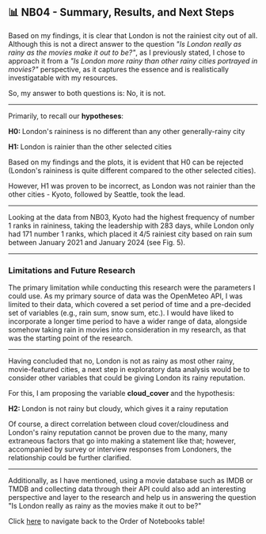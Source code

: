 ## 📊<b> NB04 - Summary, Results, and Next Steps </b>

Based on my findings, it is clear that London is not the rainiest city out of all. Although this is not a direct answer to the question <i>"Is London really as rainy as the movies make it out to be?"</i>, as I previously stated, I chose to approach it from a <i>"Is London more rainy than other rainy cities portrayed in movies?"</i> perspective, as it captures the essence and is realistically investigatable with my resources.

So, my answer to both questions is: No, it is not.

-----

Primarily, to recall our <b>  hypotheses</b>:

<b> H0: </b> London's raininess is no different than any other generally-rainy city

<b> H1: </b> London is rainier than the other selected cities

Based on my findings and the plots, it is evident that H0 can be rejected (London's raininess is quite different compared to the other selected cities).

However, H1 was proven to be incorrect, as London was not rainier than the other cities - Kyoto, followed by Seattle, took the lead.

-----

Looking at the data from NB03, Kyoto had the highest frequency of number 1 ranks in raininess, taking the leadership with 283 days, while London only had 171 number 1 ranks, which placed it 4/5 rainiest city based on rain sum between January 2021 and January 2024 (see Fig. 5). 

----

### Limitations and Future Research

The primary limitation while conducting this research were the parameters I could use. As my primary source of data was the OpenMeteo API, I was limited to their data, which covered a set period of time and a pre-decided set of variables (e.g., rain sum, snow sum, etc.). I would have liked to incorporate a longer time period to have a wider range of data, alongside somehow taking rain in movies into consideration in my research, as that was the starting point of the research.

----

Having concluded that no, London is not as rainy as most other rainy, movie-featured cities, a next step in exploratory data analysis would be to consider other variables that could be giving London its rainy reputation.

For this, I am proposing the variable <b> cloud_cover </b> and the hypothesis:

<b> H2: </b> London is not rainy but cloudy, which gives it a rainy reputation

Of course, a direct correlation between cloud cover/cloudiness and London's rainy reputation cannot be proven due to the many, many extraneous factors that go into making a statement like that; however, accompanied by survey or interview responses from Londoners, the relationship could be further clarified. 

----

Additionally, as I have mentioned, using a movie database such as IMDB or TMDB and collecting data through their API could also add an interesting perspective and layer to the research and help us in answering the question "Is London really as rainy as the movies make it out to be?"

Click [here](https://github.com/lse-ds105/ds105a-2024-w06-summative-deyavuz?tab=readme-ov-file#order-of-notebooks) to navigate back to the Order of Notebooks table!